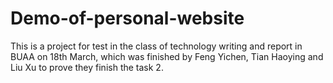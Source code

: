 # Demo-of-personal-website
This is a project for test in the class of technology writing and report in BUAA on 18th March, which was finished by Feng Yichen, Tian Haoying and Liu Xu to prove they finish the task 2.
